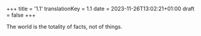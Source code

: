 +++
title = '1.1'
translationKey = 1.1
date = 2023-11-26T13:02:21+01:00
draft = false
+++

The world is the totality of facts, not of things.

